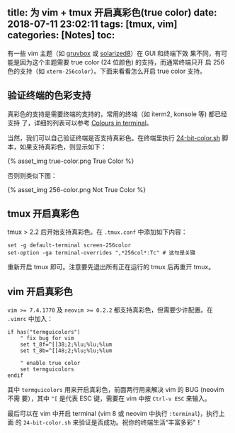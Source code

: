 title: 为 vim + tmux 开启真彩色(true color)
date: 2018-07-11 23:02:11
tags: [tmux, vim]
categories: [Notes]
toc:
---

有一些 vim 主题（如 [gruvbox](https://github.com/morhetz/gruvbox) 或
[solarized8](https://github.com/lifepillar/vim-solarized8)）在 GUI 和终端下效
果不同，有可能是因为这个主题需要 true color (24 位颜色) 的支持，而通常终端只开
启 256 色的支持（如 `xterm-256color`）。下面来看看怎么开启 true color 支持。

## 验证终端的色彩支持

真彩色的支持是需要终端的支持的，常用的终端（如 iterm2, konsole 等) 都已经支持
了，详细的列表可以参考 [Colours in terminal](https://gist.github.com/XVilka/8346728#now-supporting-truecolour)。

当然，我们可以自己验证终端是否支持真彩色。在终端里执行
[24-bit-color.sh](https://github.com/gnachman/iTerm2/blob/master/tests/24-bit-color.sh)
脚本，如果支持真彩色，则显示如下：

{% asset_img true-color.png True Color %}

否则则类似下图：

{% asset_img 256-color.png Not True Color %}

## tmux 开启真彩色

tmux > 2.2 后开始支持真彩色。在 `.tmux.conf` 中添加如下内容：

```
set -g default-terminal screen-256color
set-option -ga terminal-overrides ",*256col*:Tc" # 这句是关键
```

重新开启 tmux 即可。注意要先退出所有正在运行的 tmux 后再重开 tmux。

## vim 开启真彩色

`vim >= 7.4.1770` 及 `neovim >= 0.2.2` 都支持真彩色，但需要少许配置。在
`.vimrc` 中加入：

```vim
if has("termguicolors")
    " fix bug for vim
    set t_8f=^[[38;2;%lu;%lu;%lum
    set t_8b=^[[48;2;%lu;%lu;%lum

    " enable true color
    set termguicolors
endif
```

其中 `termguicolors` 用来开启真彩色，前面两行用来解决 vim 的 BUG (neovim 不需
要），其中 `^[` 是代表 ESC 键，需要在 vim 中按 `Ctrl-v ESC` 来输入。

最后可以在 vim 中开启 terminal (vim 8 或 neovim 中执行 `:terminal`)，执行上面
的 `24-bit-color.sh` 来验证是否成功。祝你的终端生活“丰富多彩”！
